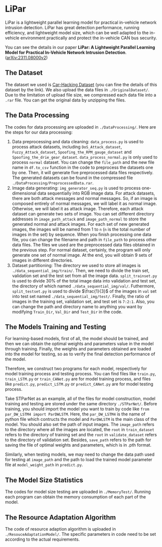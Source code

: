 # LiPar

LiPar is a lightweight parallel learning model for practical in-vehicle network intrusion detection. LiPar has great detection performance, running efficiency, and lightweight model size, which can be well adapted to the in-vehicle environment practically and protect the in-vehicle CAN bus security.

You can see the details in our paper **LiPar: A Lightweight Parallel Learning Model for Practical In-Vehicle Network Intrusion Detection**. ([arXiv:2311.08000v2](https://arxiv.org/abs/2311.08000v2))

## The Dataset

The dataset we used is [Car-Hacking Dataset](https://ocslab.hksecurity.net/Datasets/car-hacking-dataset) (you can fine the details of this dataset by the link). We also upload the data files in `./OriginalDataset/`. Due to the limitation of upload file size, we compressed each data file into a `.rar` file. You can get the original data by unzipping the files. 

## The Data Processing

The codes for data processing are uploaded in `./DataProcessing/`. Here are the steps for our data processing:

1. Data preprocessing and data cleaning: `data_process.py` is used to process attack datasets, including `DoS_Attack_dataset`, `Fuzzy_Attack_dataset`, `Spoofing_the_RPM_gauge_dataset` and `Spoofing_the_drie_gear_dataset`. `data_process_normal.py` is only used to process `normal` dataset. You can change the `file_path` and the new file name in `df.to_csv` function in the code to preprocess the datasets one by one. Then, it will generate five preprocessed data files respectively. The generated datasets can be found in the compressed file `./DataProcessing/PreprocessedData.rar`. 
2. Image data generating: `img_generator_seq.py` is used to process one-dimensional data sequentially into RGB image data. For attack datasets, there are both attack messages and normal messages. So, if an image is composed entirely of normal messages, we will label it as normal image. Otherwise, we will label it as attack image. Therefore, each attack dataset can generate two sets of image. You can set different directory addresses in `image_path_attack` and `image_path_normal` to store the generated normal and attack images. For each set of new generated images, the images will be named from 1 to `n` (`n` is the total number of images in the set) by sequence. When you finish processing one data file, you can change the filename and path in `file_path` to process other data files. The files we used are the preprocessed data files obtained in the previous step. For normal dataset, certainly, the program will only generate one set of normal image. At the end, you will obtain 9 sets of images in different directories.
3. Dataset partitioning: The directory we used to store all images is `./data_sequential_img/train/`. Then, we need to divide the train set, validation set and the test set from all the image data. `split_trainset.py` is used to divide 30% of the total image data into validation and test set, the directory of which named `./data_sequential_img/val/`. Futhermore, `split_testset.py` is used to divide $\frac{1}{3}$ of the images in `val` set into test set named `./data_sequential_img/test/`. Finally, the ratio of images in the training set, validation set, and test set is `7:2:1`. Also, you can change the path and directory name to anything you want by modifying `Train_Dir`, `Val_Dir` and `Test_Dir` in the code.

## The Models Training and Testing

For learning-based models, first of all, the model should be trained, and then we can obtain the optimal weights and parameters value in the model through training. Finally, the weights and parameters obtained are loaded into the model for testing, so as to verify the final detection performance of the model.

Therefore, we construct two programs for each model, respectively for model training process and testing process. You can find files like `train.py`, `train_LSTM.py` or  `train_CANet.py` are for model training process, and files like `predict.py`, `predict_LSTM.py` or `predict_CANet.py` are for model testing process.

Take STParNet as an example, all of the files for model construction, model training and testing are stored under the same directory `./STParNet/`. Before training, you should import the model you want to train by code like `from par_DW_LSTM4 import ParDWLSTM`. Here, the `par_DW_LSTM4` is the name of python file which contructs the model and `ParDWLSTM` is the main class of the model. You should also set the path of input images. The `image_path` refers to the directory where all the images are located, the `root`  in `train_dataset` refers to the directory of training set and the `root` in `validate_dataset` refers to the directory of validation set. Besides, `save_path` refers to the path for saving the file of optimal weights and parameters, which is in .pth format.

Similarly, when testing models, we may need to change the data path used for testing at `image_path` and the path to load the trained model parameter file at `model_weight_path` in `predict.py`.

## The Model Size Statistics

The codes for model size testing are uploaded in `./MemoryTest/`. Running each program can obtain the memory consumption of each part of the model.

## The Resource Adaptation Algorithm

The code of resource adaption algorithm is uploaded in `./ResouceAdaptationModel/`. The specific parameters in code need to be set according to the actual requirements.
















